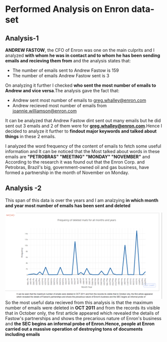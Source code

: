 # Performed Analysis on Enron data-set

## Analysis-1


**ANDREW FASTOW**, the CFO of Enron was one on the main culprits and I analyzed **with whom he was in contact and to whom he has been sending emails and recieving them from** and the analysis states that:

- The number of emails sent to Andrew Fastow is 159
- The number of emails Andrew Fastow sent is 3

On analyzing it further I checked **who sent the most number of emails to Andrew and vice versa**.The analysis gave the fact that:

- Andrew sent most number of emails to greg.whalley@enron.com
- Andrew recieved most number of emails from joannie.williamson@enron.com

It can be analyzed that Andrew Fastow dint sent out many emails but he did sent out 3 emails and 2 of them were for **greg.whalley@enron.com**.Hence I decided to analyze it further to **findout major keywords and talked about things** in these 2 emails.

I analyzed the word frequency of the content of emails to fetch some useful information and It can be noticed that the Most talked about words in these emails are **"PETROBRAS" "MEETING" "MONDAY" "NOVEMBER"** and According to the research it was found out that the Enron Corp. and Petrobras, Brazil's big, government-owned oil and gas business, have formed a partnership in the month of November on Monday.

## Analysis -2 

This span of this data is over the years and I am analzying **in which month and year most number of emails has been sent and deleted**

![alt tag](https://github.com/ruchigupta19/Gupta_Ruchi_Spring2017/blob/master/midterm/Question1/Output/Frequency_deleted_emails.PNG)
So the most useful data recieved from this analysis is that the maximum number of emails were deleted in **OCT 2011** and from the records its visible that in October only, the first article appeared which revealed the details of Fastow's partnerships and shows the precarious nature of Enron's business and **the SEC begins an informal probe of Enron.Hence, people at Enron carried out a massive operation of destroying tons of documents including emails**


